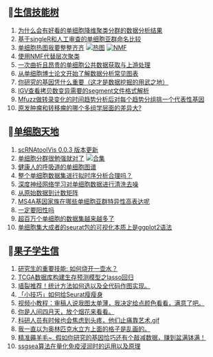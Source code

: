 ## 📝[生信技能树](https://github.com/ixxmu/mp_duty/issues?q=label%3A%E7%94%9F%E4%BF%A1%E6%8A%80%E8%83%BD%E6%A0%91+is%3Aclosed)
<!-- 1issueTable -->

1. [为什么会有好看的单细胞降维聚类分群的数据分析结果](https://github.com/ixxmu/mp_duty/issues/2572) 
2. [基于singleR和人工审查的单细胞亚群命名比较](https://github.com/ixxmu/mp_duty/issues/2567) 
3. [单细胞热图我要整整齐齐](https://github.com/ixxmu/mp_duty/issues/2566) [![热图](https://img.shields.io/github/labels/ixxmu/mp_duty/热图)](https://github.com/ixxmu/mp_duty/labels/热图) [![NMF](https://img.shields.io/github/labels/ixxmu/mp_duty/NMF)](https://github.com/ixxmu/mp_duty/labels/NMF)
4. [使用NMF代替层次聚类](https://github.com/ixxmu/mp_duty/issues/2565) 
5. [一次曲折且昂贵的单细胞公共数据获取与上游处理](https://github.com/ixxmu/mp_duty/issues/2564) 
6. [从单细胞博士论文开始了解数据分析常见图表](https://github.com/ixxmu/mp_duty/issues/2543) 
7. [你研究的基因凭什么重要（这才是数据挖掘的用武之地）](https://github.com/ixxmu/mp_duty/issues/2542) 
8. [IGV查看拷贝数变异需要的segment文件格式解析](https://github.com/ixxmu/mp_duty/issues/2504) 
9. [Mfuzz做转录变化的时间趋势分析后对每个趋势分组挑一个代表性基因](https://github.com/ixxmu/mp_duty/issues/2499) 
10. [原发肿瘤和转移瘤的哪个多组学层面的差异大?](https://github.com/ixxmu/mp_duty/issues/2498) 
<!-- 1issueTable -->
## 📝[单细胞天地](https://github.com/ixxmu/mp_duty/issues?q=label%3A%E5%8D%95%E7%BB%86%E8%83%9E%E5%A4%A9%E5%9C%B0+is%3Aclosed)
<!-- 2issueTable -->

1. [scRNAtoolVis 0.0.3 版本更新](https://github.com/ixxmu/mp_duty/issues/2559) 
2. [单细胞分群很勉强就对了](https://github.com/ixxmu/mp_duty/issues/2531) [![合集](https://img.shields.io/github/labels/ixxmu/mp_duty/合集)](https://github.com/ixxmu/mp_duty/labels/合集)
3. [健康人的呼吸道的单细胞图谱](https://github.com/ixxmu/mp_duty/issues/2502) 
4. [整个单细胞数据集进行拟时序分析合理吗？](https://github.com/ixxmu/mp_duty/issues/2501) 
5. [深度神经网络学习对单细胞数据进行清洗去噪](https://github.com/ixxmu/mp_duty/issues/2484) 
6. [从原始数据到计数矩阵](https://github.com/ixxmu/mp_duty/issues/2472) 
7. [MS4A基因家族在哪些单细胞亚群特异性高表达呢](https://github.com/ixxmu/mp_duty/issues/2462) 
8. [一定要阳性吗](https://github.com/ixxmu/mp_duty/issues/2353) 
9. [超百万个单细胞的数据集越来越多了](https://github.com/ixxmu/mp_duty/issues/2327) 
10. [单细胞集大成者的seurat包的可视化本质上是ggplot2语法](https://github.com/ixxmu/mp_duty/issues/2311) 
<!-- 2issueTable -->

## 📝[果子学生信](https://github.com/ixxmu/mp_duty/issues?q=label%3A%E6%9E%9C%E5%AD%90%E5%AD%A6%E7%94%9F%E4%BF%A1+is%3Aclosed)
<!-- 3issueTable -->

1. [研究生的重要技能: 如何烧开一壶水？](https://github.com/ixxmu/mp_duty/issues/2511) 
2. [TCGA数据库构建生存预测模型之lasso回归](https://github.com/ixxmu/mp_duty/issues/2473) 
3. [墙裂推荐！统计方法如何选以及全代码作图实现。](https://github.com/ixxmu/mp_duty/issues/2465) 
4. [「小技巧」如何给Seurat瘦瘦身](https://github.com/ixxmu/mp_duty/issues/2419) 
5. [视频小教程：审稿人说我图太单薄，我决定给点颜色看看，满意了吧。](https://github.com/ixxmu/mp_duty/issues/2350) 
6. [你是人间四月天，放个烟花来看看。](https://github.com/ixxmu/mp_duty/issues/2291) 
7. [科研人员有时候也会焦虑到头疼，他们止痛靠艺术.gif](https://github.com/ixxmu/mp_duty/issues/2290) 
8. [我一直以为奥林匹克水立方上面的格子是乱画的。](https://github.com/ixxmu/mp_duty/issues/2289) 
9. [精准薅羊毛~, 假如你研究的基因恰巧还有个敲减数据，赚到盆满钵满！](https://github.com/ixxmu/mp_duty/issues/2265) 
10. [ssgsea算法在量化免疫浸润时的运用以及原理](https://github.com/ixxmu/mp_duty/issues/2264) 
<!-- 3issueTable -->
